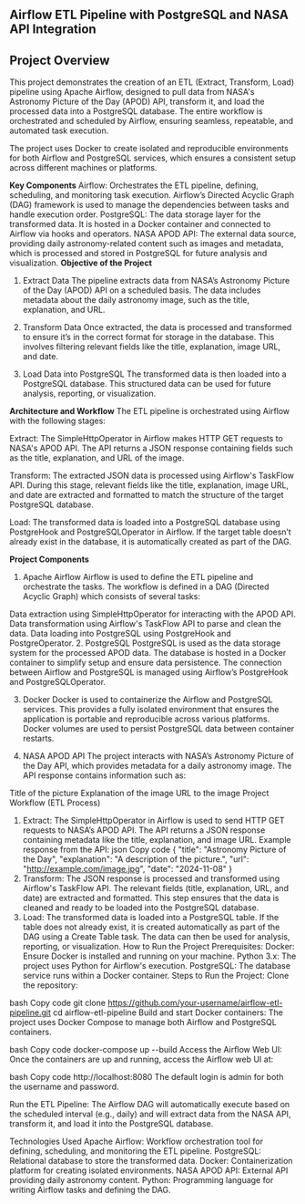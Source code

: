 ## Airflow ETL Pipeline with PostgreSQL and NASA API Integration
## **Project Overview**
This project demonstrates the creation of an ETL (Extract, Transform, Load) pipeline using Apache Airflow, designed to pull data from NASA's Astronomy Picture of the Day (APOD) API, transform it, and load the processed data into a PostgreSQL database. The entire workflow is orchestrated and scheduled by Airflow, ensuring seamless, repeatable, and automated task execution.

The project uses Docker to create isolated and reproducible environments for both Airflow and PostgreSQL services, which ensures a consistent setup across different machines or platforms.

**Key Components**
Airflow: Orchestrates the ETL pipeline, defining, scheduling, and monitoring task execution. Airflow’s Directed Acyclic Graph (DAG) framework is used to manage the dependencies between tasks and handle execution order.
PostgreSQL: The data storage layer for the transformed data. It is hosted in a Docker container and connected to Airflow via hooks and operators.
NASA APOD API: The external data source, providing daily astronomy-related content such as images and metadata, which is processed and stored in PostgreSQL for future analysis and visualization.
**Objective of the Project**
1. Extract Data
The pipeline extracts data from NASA’s Astronomy Picture of the Day (APOD) API on a scheduled basis. The data includes metadata about the daily astronomy image, such as the title, explanation, and URL.

2. Transform Data
Once extracted, the data is processed and transformed to ensure it’s in the correct format for storage in the database. This involves filtering relevant fields like the title, explanation, image URL, and date.

3. Load Data into PostgreSQL
The transformed data is then loaded into a PostgreSQL database. This structured data can be used for future analysis, reporting, or visualization.

**Architecture and Workflow**
The ETL pipeline is orchestrated using Airflow with the following stages:

Extract:
The SimpleHttpOperator in Airflow makes HTTP GET requests to NASA's APOD API. The API returns a JSON response containing fields such as the title, explanation, and URL of the image.

Transform:
The extracted JSON data is processed using Airflow's TaskFlow API. During this stage, relevant fields like the title, explanation, image URL, and date are extracted and formatted to match the structure of the target PostgreSQL database.

Load:
The transformed data is loaded into a PostgreSQL database using PostgreHook and PostgreSQLOperator in Airflow. If the target table doesn’t already exist in the database, it is automatically created as part of the DAG.

**Project Components**
1. Apache Airflow
Airflow is used to define the ETL pipeline and orchestrate the tasks. The workflow is defined in a DAG (Directed Acyclic Graph) which consists of several tasks:

Data extraction using SimpleHttpOperator for interacting with the APOD API.
Data transformation using Airflow's TaskFlow API to parse and clean the data.
Data loading into PostgreSQL using PostgreHook and PostgreOperator.
2. PostgreSQL
PostgreSQL is used as the data storage system for the processed APOD data. The database is hosted in a Docker container to simplify setup and ensure data persistence. The connection between Airflow and PostgreSQL is managed using Airflow’s PostgreHook and PostgreSQLOperator.

3. Docker
Docker is used to containerize the Airflow and PostgreSQL services. This provides a fully isolated environment that ensures the application is portable and reproducible across various platforms. Docker volumes are used to persist PostgreSQL data between container restarts.

4. NASA APOD API
The project interacts with NASA’s Astronomy Picture of the Day API, which provides metadata for a daily astronomy image. The API response contains information such as:

Title of the picture
Explanation of the image
URL to the image
Project Workflow (ETL Process)
1. Extract:
The SimpleHttpOperator in Airflow is used to send HTTP GET requests to NASA’s APOD API.
The API returns a JSON response containing metadata like the title, explanation, and image URL.
Example response from the API:
json
Copy code
{
  "title": "Astronomy Picture of the Day",
  "explanation": "A description of the picture.",
  "url": "http://example.com/image.jpg",
  "date": "2024-11-08"
}
2. Transform:
The JSON response is processed and transformed using Airflow's TaskFlow API.
The relevant fields (title, explanation, URL, and date) are extracted and formatted.
This step ensures that the data is cleaned and ready to be loaded into the PostgreSQL database.
3. Load:
The transformed data is loaded into a PostgreSQL table.
If the table does not already exist, it is created automatically as part of the DAG using a Create Table task.
The data can then be used for analysis, reporting, or visualization.
How to Run the Project
Prerequisites:
Docker: Ensure Docker is installed and running on your machine.
Python 3.x: The project uses Python for Airflow's execution.
PostgreSQL: The database service runs within a Docker container.
Steps to Run the Project:
Clone the repository:

bash
Copy code
git clone https://github.com/your-username/airflow-etl-pipeline.git
cd airflow-etl-pipeline
Build and start Docker containers: The project uses Docker Compose to manage both Airflow and PostgreSQL containers.

bash
Copy code
docker-compose up --build
Access the Airflow Web UI: Once the containers are up and running, access the Airflow web UI at:

bash
Copy code
http://localhost:8080
The default login is admin for both the username and password.

Run the ETL Pipeline: The Airflow DAG will automatically execute based on the scheduled interval (e.g., daily) and will extract data from the NASA API, transform it, and load it into the PostgreSQL database.

Technologies Used
Apache Airflow: Workflow orchestration tool for defining, scheduling, and monitoring the ETL pipeline.
PostgreSQL: Relational database to store the transformed data.
Docker: Containerization platform for creating isolated environments.
NASA APOD API: External API providing daily astronomy content.
Python: Programming language for writing Airflow tasks and defining the DAG.